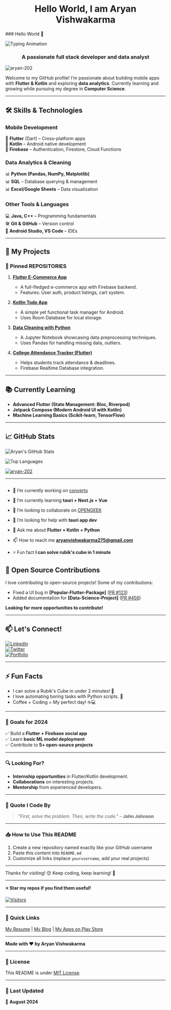 <h1 align="center">Hello World, I am Aryan Vishwakarma</h1>
### Hello World 👋

![Typing Animation](https://github.com/YourUsername/YourRepo/blob/main/typing_name.gif)


<!--[![Typing SVG](https://readme-typing-svg.herokuapp.com?font=Fira+Code&pause=100&color=00F700&width=435&lines=Hello+World%2C+I+am+Aryan+Vishwakarma)](https://git.io/typing-svg)-->

<h3 align="center">A passionate full stack developer and data analyst</h3>

<p align="left"> <img src="https://komarev.com/ghpvc/?username=aryan-202&label=Profile%20views&color=0e75b6&style=flat" alt="aryan-202" /> </p>

Welcome to my GitHub profile! I'm passionate about building mobile apps with **Flutter & Kotlin** and exploring **data analytics**. Currently learning and growing while pursuing my degree in **Computer Science**.  

---

## **🛠️ Skills & Technologies**  

### **Mobile Development**  
📱 **Flutter** (Dart) – Cross-platform apps  
📱 **Kotlin** – Android native development  
📱 **Firebase** – Authentication, Firestore, Cloud Functions  

### **Data Analytics & Cleaning**  
📊 **Python (Pandas, NumPy, Matplotlib)**  
📊 **SQL** – Database querying & management  
📊 **Excel/Google Sheets** – Data visualization  

### **Other Tools & Languages**  
💻 **Java, C++** – Programming fundamentals  
🛠️ **Git & GitHub** – Version control  
🔧 **Android Studio, VS Code** – IDEs  

---

## **🚀 My Projects**  

### **📌 Pinned REPOSITORIES**  

1. **[Flutter E-Commerce App](https://github.com/yourusername/flutter-ecommerce)**  
   - A full-fledged e-commerce app with Firebase backend.  
   - Features: User auth, product listings, cart system.  

2. **[Kotlin Todo App](https://github.com/yourusername/kotlin-todo)**  
   - A simple yet functional task manager for Android.  
   - Uses Room Database for local storage.  

3. **[Data Cleaning with Python](https://github.com/yourusername/data-cleaning)**  
   - A Jupyter Notebook showcasing data preprocessing techniques.  
   - Uses Pandas for handling missing data, outliers.  

4. **[College Attendance Tracker (Flutter)](https://github.com/yourusername/attendance-tracker)**  
   - Helps students track attendance & deadlines.  
   - Firebase Realtime Database integration.  

---

## **📚 Currently Learning**  
- **Advanced Flutter (State Management: Bloc, Riverpod)**  
- **Jetpack Compose (Modern Android UI with Kotlin)**  
- **Machine Learning Basics (Scikit-learn, TensorFlow)**  

---

## **📈 GitHub Stats**  

![Aryan's GitHub Stats](https://github-readme-stats.vercel.app/api?username=Aryan-202&show_icons=true&theme=radical&hide_border=true)  

![Top Languages](https://github-readme-stats.vercel.app/api/top-langs/?username=Aryan-202&layout=compact&theme=radical)  


<p align="left"> <a href="https://github.com/ryo-ma/github-profile-trophy"><img src="https://github-profile-trophy.vercel.app/?username=Aryan-202" alt="aryan-202" /></a> </p>

---
<p align="left"> <a href="https://twitter.com/" target="blank"><img src="https://img.shields.io/twitter/follow/?logo=twitter&style=for-the-badge" alt="" /></a> </p>

- 🔭 I’m currently working on [converto](https://github.com/Aryan-202/converto.git)

- 🌱 I’m currently learning **tauri + Next.js + Vue**

- 👯 I’m looking to collaborate on [OPENGEEK](https://github.com/AhqafCoder/OPENGEEK.git)

- 🤝 I’m looking for help with **tauri app dev**

- 💬 Ask me about **Flutter + Kotlin + Python**

- 📫 How to reach me **aryanvishwakarma275@gmail.com**

- ⚡ Fun fact **I can solve rubik's cube in 1 minute**

## **🌱 Open Source Contributions**  
I love contributing to open-source projects! Some of my contributions:  
- Fixed a UI bug in **[Popular-Flutter-Package]** ([PR #123](https://github.com/repo-link))  
- Added documentation for **[Data-Science-Project]** ([PR #456](https://github.com/repo-link))  

**Looking for more opportunities to contribute!**  

---

## **📫 Let's Connect!**  
[![LinkedIn](https://img.shields.io/badge/LinkedIn-0077B5?style=for-the-badge&logo=linkedin)](https://www.linkedin.com/in/aryan-vishwakarma-387927321/)  
[![Twitter](https://img.shields.io/badge/Twitter-1DA1F2?style=for-the-badge&logo=twitter)](https://twitter.com/yourhandle)  
[![Portfolio](https://img.shields.io/badge/Portfolio-FF5722?style=for-the-badge&logo=google-chrome)](https://yourportfolio.com)  

---

## **⚡ Fun Facts**  
- I can solve a Rubik's Cube in under 2 minutes! 🎲  
- I love automating boring tasks with Python scripts. 🤖  
- Coffee + Coding = My perfect day! ☕💻  

---

### **🎯 Goals for 2024**  
✅ Build a **Flutter + Firebase social app**  
✅ Learn **basic ML model deployment**  
✅ Contribute to **5+ open-source projects**  

---

### **🔍 Looking For?**  
- **Internship opportunities** in Flutter/Kotlin development.  
- **Collaborations** on interesting projects.  
- **Mentorship** from experienced developers.  

---

### **📜 Quote I Code By**  
> *"First, solve the problem. Then, write the code."* – **John Johnson**  

---

### **📥 How to Use This README**  
1. Create a new repository named exactly like your GitHub username  
2. Paste this content into `README.md`  
3. Customize all links (replace `yourusername`, add your real projects)  

---

Thanks for visiting! 😊 Keep coding, keep learning! 🚀  

---  
**⭐ Star my repos if you find them useful!**  

[![Visitors](https://komarev.com/ghpvc/?username=yourusername&label=Profile%20Views&color=blueviolet)](https://github.com/yourusername)  

---

### **🔗 Quick Links**  
[My Resume](#) | [My Blog](#) | [My Apps on Play Store](#)  

---  

**Made with ❤️ by Aryan Vishwakarma**  

---  

### **📜 License**  
This README is under [MIT License](LICENSE).  

---  

### **🔄 Last Updated**  
📅 **August 2024**  
